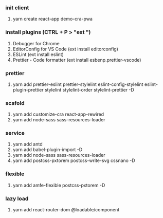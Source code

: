 ### init client

1. yarn create react-app demo-cra-pwa

### install plugins (CTRL + P > "ext ")

1. Debugger for Chrome
2. EditorConfig for VS Code (ext install editorconfig)
3. ESLint (ext install eslint)
4. Prettier - Code formatter (ext install esbenp.prettier-vscode)

### prettier

1. yarn add prettier-eslint prettier-stylelint eslint-config-stylelint eslint-plugin-prettier stylelint stylelint-order stylelint-prettier -D

### scafold

1. yarn add customize-cra react-app-rewired
2. yarn add node-sass sass-resources-loader

### service

1. yarn add antd
2. yarn add babel-plugin-import -D
3. yarn add node-sass sass-resources-loader
4. yarn add postcss-pxtorem postcss-write-svg cssnano -D

### flexible

1. yarn add amfe-flexible postcss-pxtorem -D

### lazy load

1. yarn add react-router-dom @loadable/component
